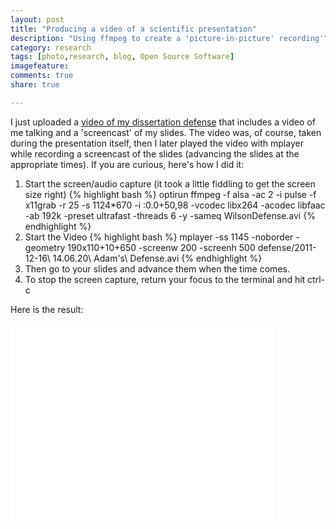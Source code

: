 ```yaml
---
layout: post
title: "Producing a video of a scientific presentation"
description: "Using ffmpeg to create a 'picture-in-picture' recording'"
category: research
tags: [photo,research, blog, Open Source Software]
imagefeature: 
comments: true
share: true

---
```


I just uploaded a [video of my dissertation defense]() that includes a video of me talking and a 'screencast' of my slides.  The video was, of course, taken during the presentation itself, then I later played the video with mplayer while recording a screencast of the slides (advancing the slides at the appropriate times).  If you are curious, here's how I did it:

1. Start the screen/audio capture (it took a little fiddling to get the screen size right)
{% highlight bash %}
optirun ffmpeg -f alsa -ac 2 -i pulse -f x11grab -r 25 -s 1124*670 -i :0.0+50,98 -vcodec libx264 -acodec libfaac -ab 192k -preset ultrafast -threads 6 -y -sameq WilsonDefense.avi
{% endhighlight %}
2. Start the Video
{% highlight bash %}
mplayer -ss 1145 -noborder -geometry 190x110+10+650 -screenw 200 -screenh 500 defense/2011-12-16\ 14.06.20\ Adam\'s\ Defense.avi
{% endhighlight %}
3. Then go to your slides and advance them when the time comes.
4. To stop the screen capture, return your focus to the terminal and hit ctrl-c

Here is the result:

<iframe width="420" height="315" src="//www.youtube.com/embed/nI1Sfc6lwLE" frameborder="0" allowfullscreen></iframe>